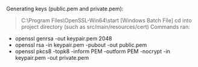 Generating keys (public.pem and private.pem): 
> C:\Program Files\OpenSSL-Win64\start [Windows Batch File]
> cd into project directory (such as src/main/resources/cert)
> Commands ran:
- openssl genrsa -out keypair.pem 2048
- openssl rsa -in keypair.pem -pubout -out public.pem
- openssl pkcs8 -topk8 -inform PEM -outform PEM -nocrypt -in keypair.pem -out private.pem
